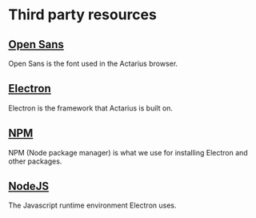 # Third party resources
## [Open Sans](https://www.opensans.com/)
Open Sans is the font used in the Actarius browser.
## [Electron](https://github.com/electron/electron)
Electron is the framework that Actarius is built on.
## [NPM](https://www.npmjs.com/)
NPM (Node package manager) is what we use for installing Electron and other packages. 
## [NodeJS](https://nodejs.org/)
The Javascript runtime environment Electron uses.  